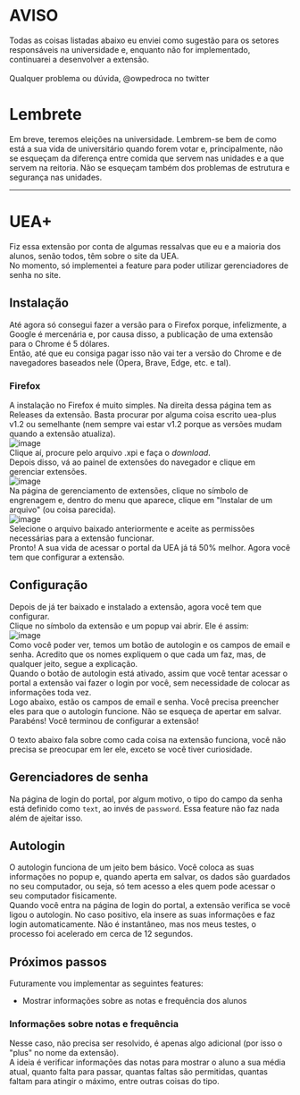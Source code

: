 # AVISO

Todas as coisas listadas abaixo eu enviei como sugestão para os setores
responsáveis na universidade e, enquanto não for implementado, 
continuarei a desenvolver a extensão. \
\
Qualquer problema ou dúvida, @owpedroca no twitter

# Lembrete

Em breve, teremos eleições na universidade. Lembrem-se bem de como está a sua
vida de universitário quando forem votar e, principalmente, não se esqueçam da
diferença entre comida que servem nas unidades e a que servem na reitoria.
Não se esqueçam também dos problemas de estrutura e segurança nas unidades.

---

# UEA+

Fiz essa extensão por conta de algumas ressalvas que eu e a maioria dos 
alunos, senão todos, têm sobre o site da UEA.\
No momento, só implementei a feature para poder utilizar gerenciadores de 
senha no site.

## Instalação

Até agora só consegui fazer a versão para o Firefox porque, infelizmente, 
a Google é mercenária e, por causa disso, a publicação de uma extensão para
o Chrome é 5 dólares.\
Então, até que eu consiga pagar isso não vai ter a
versão do Chrome e de navegadores baseados nele (Opera, Brave, Edge, etc. e tal).

### Firefox

A instalação no Firefox é muito simples. Na direita dessa página tem as
Releases da extensão. Basta procurar por alguma coisa escrito uea-plus v1.2
ou semelhante (nem sempre vai estar v1.2 porque as versões mudam quando a
extensão atualiza).\
![image](https://github.com/user-attachments/assets/11393401-6ba0-4ccb-91ac-c50875c9d1e5) \
Clique aí, procure pelo arquivo .xpi e faça o _download_.\
Depois disso, vá ao painel de extensões do navegador e clique em 
gerenciar extensões.\
![image](https://github.com/user-attachments/assets/c3df18b3-e5c5-485e-9bb1-d95c8b599e60) \
Na página de gerenciamento de extensões, clique no símbolo de engrenagem e,
dentro do menu que aparece, clique em "Instalar de um arquivo" (ou coisa
parecida).\
![image](https://github.com/user-attachments/assets/fd7eed87-2e30-4225-9bcc-a1455067f821) \
Selecione o arquivo baixado anteriormente e aceite as permissões necessárias
para a extensão funcionar.\
Pronto! A sua vida de acessar o portal da UEA já tá 50% melhor. Agora você tem
que configurar a extensão.

## Configuração

Depois de já ter baixado e instalado a extensão, agora você tem que configurar.\
Clique no símbolo da extensão e um popup vai abrir. Ele é assim:\
![image](https://github.com/user-attachments/assets/3d5ffd78-c7af-44d7-a9bb-8c9c3007bfe0) \
Como você poder ver, temos um botão de autologin e os campos de email e senha.
Acredito que os nomes expliquem o que cada um faz, mas, de qualquer jeito, 
segue a explicação.\
Quando o botão de autologin está ativado, assim que você tentar acessar o portal
a extensão vai fazer o login por você, sem necessidade de colocar as informações
toda vez.\
Logo abaixo, estão os campos de email e senha. Você precisa preencher eles para
que o autologin funcione. Não se esqueça de apertar em salvar.\
Parabéns! Você terminou de configurar a extensão!\
\
O texto abaixo fala sobre como cada coisa na extensão funciona, você não precisa
se preocupar em ler ele, exceto se você tiver curiosidade.

## Gerenciadores de senha

Na página de login do portal, por algum motivo, o tipo do campo da senha 
está definido como `text`, ao invés de `password`. Essa feature não faz 
nada além de ajeitar isso.

## Autologin

O autologin funciona de um jeito bem básico. Você coloca as suas informações
no popup e, quando aperta em salvar, os dados são guardados no seu computador,
ou seja, só tem acesso a eles quem pode acessar o seu computador fisicamente.\
Quando você entra na página de login do portal, a extensão verifica se você
ligou o autologin. No caso positivo, ela insere as suas informações e faz login
automaticamente. Não é instantâneo, mas nos meus testes, o processo foi
acelerado em cerca de 12 segundos.

## Próximos passos

Futuramente vou implementar as seguintes features:
* Mostrar informações sobre as notas e frequência dos alunos

### Informações sobre notas e frequência

Nesse caso, não precisa ser resolvido, é apenas algo adicional (por isso 
o "plus" no nome da extensão).\
A ideia é verificar informações das notas para mostrar o aluno a sua 
média atual, quanto falta para passar, quantas faltas são permitidas, 
quantas faltam para atingir o máximo, entre outras coisas do tipo.
